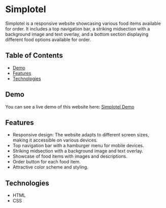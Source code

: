 # Simplotel

Simplotel is a responsive website showcasing various food items available for order. It includes a top navigation bar, a striking midsection with a background image and text overlay, and a bottom section displaying different food options available for order.

## Table of Contents
- [Demo](#demo)
- [Features](#features)
- [Technologies](#technologies)

## Demo

You can see a live demo of this website here: [Simplotel Demo](https://652a86cf412cb3285b49edf7--willowy-concha-41e0a5.netlify.app/)

## Features

- Responsive design: The website adapts to different screen sizes, making it accessible on various devices.
- Top navigation bar with a hamburger menu for mobile devices.
- Striking midsection with a background image and text overlay.
- Showcase of food items with images and descriptions.
- Order button for each food item.
- Attractive color scheme and styling.

## Technologies

- HTML
- CSS


